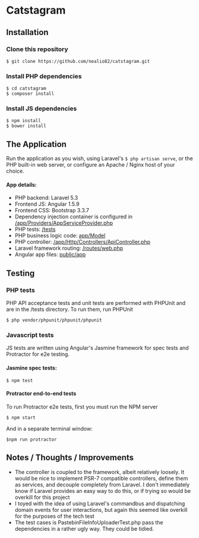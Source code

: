 # Catstagram

## Installation

### Clone this repository
    $ git clone https://github.com/nealio82/catstagram.git

### Install PHP dependencies
    $ cd catstagram
    $ composer install
    
### Install JS dependencies
    $ npm install
    $ bower install
    
## The Application

Run the application as you wish, using Laravel's ```$ php artisan serve```, or the PHP built-in web server, or configure an Apache / Nginx host of your choice.

#### App details:
- PHP backend: Laravel 5.3
- Frontend JS: Angular 1.5.9
- Frontend CSS: Bootstrap 3.3.7
- Dependency injection container is configured in [/app/Providers/AppServiceProvider.php](/app/Providers/AppServiceProvider.php)
- PHP tests: [/tests](/tests)
- PHP business logic code: [app/Model](app/Model)
- PHP controller: [/app/Http/Controllers/ApiController.php](/app/Http/Controllers/ApiController.php)
- Laravel framework routing: [/routes/web.php](/routes/web.php)
- Angular app files: [public/app](public/app)


## Testing

### PHP tests

PHP API acceptance tests and unit tests are performed with PHPUnit and are in the /tests directory. To run them, run PHPUnit

    $ php vendor/phpunit/phpunit/phpunit
    

### Javascript tests

JS tests are written using Angular's Jasmine framework for spec tests and Protractor for e2e testing.

#### Jasmine spec tests:

    $ npm test
    
#### Protractor end-to-end tests
    
To run Protractor e2e tests, first you must run the NPM server

    $ npm start
    
And in a separate terminal window:

    $npm run protractor
    
## Notes / Thoughts / Improvements

- The controller is coupled to the framework, albeit relatively loosely. It would be nice to implement PSR-7 compatible controllers, define them as services, and decouple completely from Laravel. I don't immediately know if Laravel provides an easy way to do this, or if trying so would be overkill for this project
- I toyed with the idea of using Laravel's commandbus and dispatching domain events for user interactions, but again this seemed like overkill for the purposes of the tech test
- The test cases is PastebinFileInfoUploaderTest.php pass the dependencies in a rather ugly way. They could be tidied. 
